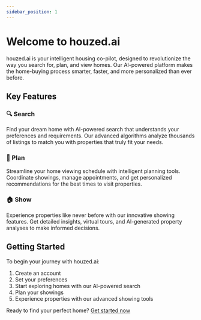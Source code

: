 ```yaml
---
sidebar_position: 1
---
```


# Welcome to houzed.ai

houzed.ai is your intelligent housing co-pilot, designed to revolutionize the way you search for, plan, and view homes. Our AI-powered platform makes the home-buying process smarter, faster, and more personalized than ever before.

## Key Features

### 🔍 Search
Find your dream home with AI-powered search that understands your preferences and requirements. Our advanced algorithms analyze thousands of listings to match you with properties that truly fit your needs.

### 📅 Plan
Streamline your home viewing schedule with intelligent planning tools. Coordinate showings, manage appointments, and get personalized recommendations for the best times to visit properties.

### 🏠 Show
Experience properties like never before with our innovative showing features. Get detailed insights, virtual tours, and AI-generated property analyses to make informed decisions.

## Getting Started

To begin your journey with houzed.ai:

1. Create an account
2. Set your preferences
3. Start exploring homes with our AI-powered search
4. Plan your showings
5. Experience properties with our advanced showing tools

Ready to find your perfect home? [Get started now](#)
